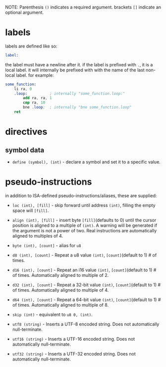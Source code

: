 NOTE: Parenthesis `()` indicates a required argument. brackets `[]` indicate an optional argument.

# labels

labels are defined like so:
```nasm
label:
```
the label must have a newline after it.
if the label is prefixed with `.`, it is a local label. it will internally be prefixed with with the name of the last non-local label. for example:

```nasm
some_function:
    li ra, 0
    .loop:          ; internally "some_function.loop:"
        add ra, ra, 1
        cmp ra, 10
        bne .loop;  ; internally "bne some_function.loop"
    ret
```

# directives

## symbol data

- `define (symbol), (int)` - declare a symbol and set it to a specific value.

# pseudo-instructions

in addition to ISA-defined pseudo-instructions/aliases, these are supplied:

- `loc (int), [fill]` - skip forward until address `(int)`, filling the empty space will `[fill]`.

- `align (int), [fill]` - insert byte `[fill]`(defaults to 0) until the cursor position is aligned to a multiple of `(int)`. A warning will be generated if the argument is not a power of two. Real instructions are automatically aligned to multiples of 4.

- `byte (int), [count]` - alias for `u8`

- `d8 (int), [count]` - Repeat a u8 value `(int)`, `[count]`(default to 1) # of times.

- `d16 (int), [count]` - Repeat an i16 value `(int)`, `[count]`(default to 1) # of times. Automatically aligned to multiple of 2.

- `d32 (int), [count]` - Repeat a 32-bit value `(int)`, `[count]`(default to 1) # of times. Automatically aligned to multiple of 4.

- `d64 (int), [count]` - Repeat a 64-bit value `(int)`, `[count]`(default to 1) # of times. Automatically aligned to multiple of 8.

- `skip (int)` - equivalent to `u8 0, (int)`.

- `utf8 (string)` - Inserts a UTF-8 encoded string. Does not automatically null-terminate.

- `utf16 (string)` - Inserts a UTF-16 encoded string. Does not automatically null-terminate.

- `utf32 (string)` - Inserts a UTF-32 encoded string. Does not automatically null-terminate.
